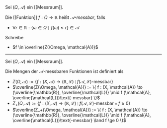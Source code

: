 Sei $(\Omega, \mathcal{A})$ ein [[Messraum]].

Die [[Funktion]] $f : \Omega \to \mathbb{R}$ heißt *$\mathcal{A}$-messbar*, falls
- $\forall r \in \mathbb{R} : \{ \omega \in \Omega \mid f(\omega) \le r \} \in \mathcal{A}$

Schreibe
- $f \in \overline{Z(\Omega, \mathcal{A})}$

---

Sei $(\Omega, \mathcal{A})$ ein [[Messraum]].

Die Mengen der $\mathcal{A}$-messbaren Funktionen ist definiert als
- $Z(\Omega, \mathcal{A}) := \{ f : (X, \mathcal{A}) \to (\mathbb{R}, \mathcal{L}) \mid f (\mathcal{A}, \mathcal{L})\text{-messbar} \}$
- $\overline{Z(\Omega, \mathcal{A})} := \{ f : (X, \mathcal{A}) \to (\overline{\mathbb{R}}, \overline{\mathcal{L})} \mid f (\mathcal{A}, \overline{\mathcal{L}})\text{-messbar} \}$
- $Z_+(\Omega, \mathcal{A}) := \{ f : (X, \mathcal{A}) \to (\mathbb{R}, \mathcal{L}) \mid f (\mathcal{A}, \mathcal{L})\text{-messbar} \land f \ge 0 \}$
- $\overline{Z_+(\Omega, \mathcal{A})} := \{ f : (X, \mathcal{A}) \to (\overline{\mathbb{R}}, \overline{\mathcal{L})} \mid f (\mathcal{A}, \overline{\mathcal{L}})\text{-messbar} \land f \ge 0 \}$